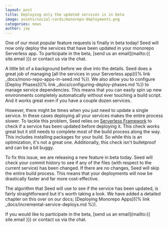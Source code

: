 ```yaml
---
layout: post
title: Deploying only the updated services is in beta
image: assets/social-cards/monorepo-deployments.png
categories: news
author: jay
---
```


One of our most popular feature requests is finally in beta today! Seed will now only deploy the services that have been updated in your monorepo Serverless app. To participate in the beta, [send us an email](mailto:{{ site.email }}) or contact us via the chat.

A little bit of a background before we dive into the details. Seed does a great job of managing [all the services in your Serverless app]({% link _docs/mono-repo-apps-in-seed.md %}). We also allow you to configure [Deploy Phases]({% link _docs/configuring-deploy-phases.md %}) to manage service dependencies. This means that you can easily spin up new environments completely automatically without ever touching a build script. And it works great even if you have a couple dozen services. 

However, there might be times when you just need to update a single service. In these cases deploying all your services makes the entire process slower. To tackle this problem, Seed relies on [Serverless Framework](https://serverless.com) to check if a service has been updated before deploying it. This check works great but it still needs to complete most of the build process along the way. This includes installing packages for your build. So while this is an optimization, it's not a great one. Additionally, this check isn't bulletproof and can be a bit buggy.

To fix this issue, we are releasing a new feature in beta today. Seed will check your commit history to see if any of the files (with respect to the current service) has been changed. If there are no changes, Seed will skip the entire build process. This means that your deployments will now be drastically faster and far more cost-effective.

The algorithm that Seed will use to see if the service has been updated, is fairly straightforward but it's worth taking a look. We have added a detailed chapter on this over on our docs; [Deploying Monorepo Apps]({% link _docs/incremental-service-deploys.md %}).

If you would like to participate in the beta, [send us an email](mailto:{{ site.email }}) or contact us via the chat.
